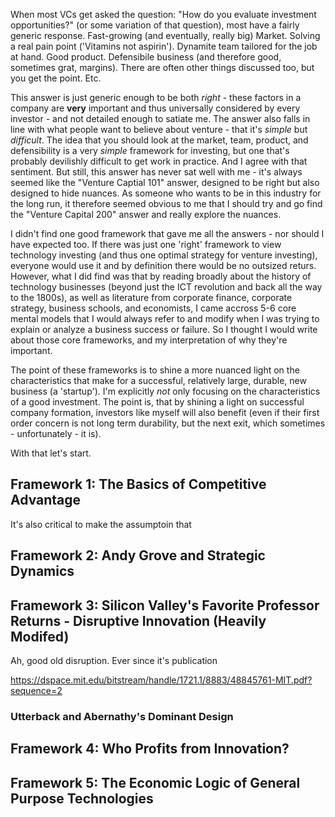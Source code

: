 
When most VCs get asked the question: "How do you evaluate investment opportunities?" (or some variation of that question), most have a fairly generic response. Fast-growing (and eventually, really big) Market. Solving a real pain point ('Vitamins not aspirin'). Dynamite team tailored for the job at hand. Good product. Defensibile business (and therefore good, sometimes grat, margins). There are often other things discussed too, but you get the point. Etc. 

This answer is just generic enough to be both _right_ - these factors in a company are **very** important and thus universally considered by every investor - and not detailed enough to satiate me. The answer also falls in line with what people want to believe about venture - that it's _simple_ but _difficult_. The idea that you should look at the market, team, product, and  defensibility is a very _simple_ framework for investing, but one that's probably devilishly difficult to get work in practice. And I agree with that sentiment. But still, this answer has never sat well with me - it's always seemed like the "Venture Captial 101" answer, designed to be right but also designed to hide nuances. As someone who wants to be in this industry for the long run, it therefore seemed obvious to me that I should try and go find the "Venture Capital 200" answer and really explore the nuances.

I didn't find one good framework that gave me all the answers - nor should I have expected too. If there was just one 'right' framework to view technology investing (and thus one optimal strategy for venture investing), everyone would use it and by definition there would be no outsized returs. However, what I did find was that by reading broadly about the history of technology businesses (beyond just the ICT revolution and back all the way to the 1800s), as well as literature from corporate finance, corporate strategy, business schools, and economists, I came accross 5-6 core mental models that I would always refer to and modify when I was trying to explain or analyze a business success or failure. So I thought I would write about those core frameworks, and my interpretation of why they're important. 

The point of these frameworks is to shine a more nuanced light on the characteristics that make for a successful, relatively large, durable, new business (a 'startup'). I'm explicitly _not_ only focusing on the characteristics of a good investment. The point is, that by shining a light on successful company formation, investors like myself will also benefit (even if their first order concern is not long term durability, but the next exit, which sometimes - unfortunately - it is).

With that let's start. 

## Framework 1: The Basics of Competitive Advantage




It's also critical to make the assumptoin that 
## Framework 2: Andy Grove and Strategic Dynamics

## Framework 3: Silicon Valley's Favorite Professor Returns - Disruptive Innovation (Heavily Modifed)

Ah, good old disruption. Ever since it's publication 

https://dspace.mit.edu/bitstream/handle/1721.1/8883/48845761-MIT.pdf?sequence=2

### Utterback and Abernathy's Dominant Design


## Framework 4: Who Profits from Innovation?

## Framework 5: The Economic Logic of General Purpose Technologies 

